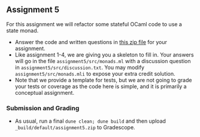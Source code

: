## Assignment 5

For this assignment we will refactor some stateful OCaml code to use a state monad.

- Answer the code and written questions in [this zip file](assignment5.zip) for your assignment.
- Like assignment 1-4, we are giving you a skeleton to fill in. Your answers will go in the file `assignment5/src/monads.ml` with a discussion question in `assignment5/src/discussion.txt`. You may modify `assignment5/src/monads.mli` to expose your extra credit solution.
- Note that we provide a template for tests, but we are not going to grade your tests or coverage as the code here is simple, and it is primarily a conceptual assignment.

### Submission and Grading

- As usual, run a final `dune clean; dune build` and then upload `_build/default/assignment5.zip` to Gradescope.
